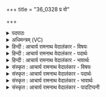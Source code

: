 +++
title = "36_0328 प्र वो"

+++
<details><summary>पदपाठः</summary>

प्र꣢। वः꣣। महे꣢। म꣣हेवृ꣡धे꣢। म꣣हे। वृ꣡धे꣢꣯। भ꣣रध्वम्। प्र꣡चे꣢꣯तसे। प्र। चे꣣तसे। प्र꣢। सु꣣मति꣢म्। सु꣣। मति꣢म्। कृ꣣णुध्वम्। वि꣡शः꣢꣯। पू꣣र्वीः꣢। प्र। च꣣र। चर्षणिप्राः꣢। चर्षणि। प्राः꣢। ३२८।
</details>

<details><summary>अधिमन्त्रम् (VC)</summary>

- इन्द्रः
- वसिष्ठो मैत्रावरुणिः
- त्रिष्टुप्
- धैवतः
- ऐन्द्रं काण्डम्
</details>

<details><summary>हिन्दी : आचार्य रामनाथ वेदालंकार - विषयः</summary>

अगले मन्त्र में पुनः परमात्मा की स्तुति का विषय है।
</details>

<details><summary>हिन्दी : आचार्य रामनाथ वेदालंकार - पदार्थः</summary>

पदार्थान्वय -  साथियों ! (वः) तुम (महेवृधे) जो तेज के लिए मनुष्यों को बढ़ाता है ऐसे, (महे) पूजनीय इन्द्र जगदीश्वर के लिए (प्र भरध्वम्) पूजा का उपहारहेलाओ। (प्रचेतसे) श्रेष्ठ ज्ञानवाले उसके लिए (सुमतिम्) श्रेष्ठ स्तुति को (प्रकृणुध्वम्) श्रेष्ठ रूप से करो। हे इन्द्र परमात्मन् ! (चर्षणिप्राः) मनुष्यों को पूर्ण करनेवाले आप (पूर्वीः) श्रेष्ठ (विशः) प्रजाओं को (प्र चर) धन, धान्य, गुणों आदि से पूर्ण करने के लिए प्राप्त होवो ॥६॥ इस मन्त्र में ‘महे, महे’ में यमक अलङ्कार है। ‘प्र’ की पाँच बार आवृत्ति होने से वृत्त्यनुप्रास और ‘ध्वम्, ध्वम्’ तथा ‘चर, चर्’ में छेकानुप्रास है ॥६॥
</details>

<details><summary>हिन्दी : आचार्य रामनाथ वेदालंकार - भावार्थः</summary>

भावार्थ -  पूजा के बहुमूल्य उपहार से सत्कृत किया गया महामहिमाशाली जगदीश्वर स्तोताओं को विविध आध्यात्मिक और भौतिक ऐश्वर्यों से भरपूर कर देता है ॥६॥
</details>

<details><summary>संस्कृत : आचार्य रामनाथ वेदालंकार - विषयः</summary>

अथ पुनः परमात्मस्तुतिविषयमाह।
</details>

<details><summary>संस्कृत : आचार्य रामनाथ वेदालंकार - पदार्थः</summary>

पदार्थान्वय -  हे सखायः (वः) यूयम् (महेवृधे२) महे तेजसे वर्धयति जनान् यः सः महेवृत् तस्मै। अत्र मह-उपपदात् वृध धातोर्णिजन्तात् क्विप् प्रत्ययः। बाहुलकात् चतुर्थ्या अलुक्। कृदुत्तरपदप्रकृतिस्वरः। (महे) पूजनीयाय इन्द्राय जगदीश्वराय। मह पूजायाम् धातोः क्विपि चतुर्थ्येकवचने रूपम्। (प्र भरध्वम्) पूजोपहारम् आनयत। (प्रचेतसे) प्रकृष्टज्ञानाय तस्मै (सुमतिम्३) शोभनां स्तुतिम् (प्र कृणुध्वम् प्रकुरुत। अथ प्रत्यक्षस्तुतिः। हे इन्द्र परमात्मन् ! (चर्षणिप्राः४) चर्षणयो मनुष्यास्तान् प्राति पूरयति यस्तादृशः त्वम्। चर्षणिरिति मनुष्यनाम। निघं० २।३। प्रा पूरणे अदादिः, कृदुत्तरपदप्रकृतिस्वरः। (पूर्वाः) श्रेष्ठाः (विशः) प्रजाः (प्रचर) धनधान्यगुणगणादिभिः पूरयितुं प्राप्नुहि। चर गतिभक्षणयोः, भ्वादिः ॥६॥ अत्र ‘महे, महे’ इत्यत्र यमकम्। प्र इत्यस्य पञ्चकृत्व आवृत्तेर्वृत्त्यनुप्रासः, ‘ध्वम्, ध्वम्’, ‘चर, चर्’ इत्यत्र च छेकानुप्रासः ॥६॥
</details>

<details><summary>संस्कृत : आचार्य रामनाथ वेदालंकार - भावार्थः</summary>

भावार्थ -  महार्घपूजोपहारेण सत्कृतो महामहिमशाली जगदीश्वरः स्तोतॄन् विविधैराध्यात्मिकैर्भौतिकैश्चैश्वर्यैः प्रपूरयति ॥६॥
</details>

<details><summary>संस्कृत : आचार्य रामनाथ वेदालंकार - पादटिप्पनी</summary>

टिप्पनी -   १. ऋ० ७।३१।१०, अथ० २०।७३।३ उभयत्र ‘महेवृधे’ ‘चर’ इत्यस्य स्थाने महिवृधे ‘चरा’ इति पाठः। २. महेवृधे महतां यजमानानां वर्धयितुरिन्द्रस्यार्थाय—इति वि०। महतां धनानां वर्धयित्रे—इति भ०, सा०। ३. मन्यते इत्यर्चतिकर्मा—शोभनां स्तुतिम्—इति वि०। ४. चर्षणयो मनुष्याः तेषां पूरयिता चर्षणिप्राः। इन्द्रविशेषणमेतत् सम्बुद्ध्यन्तम्। धनेन मनुष्याणां पूरयितः। छान्दसत्वान्निघाताभावः—इति वि०।
</details>